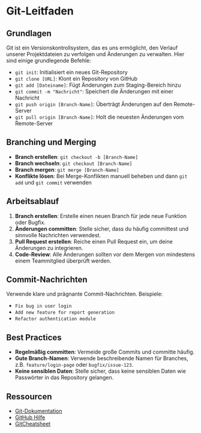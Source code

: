 # Git-Leitfaden 

## Grundlagen

Git ist ein Versionskontrollsystem, das es uns ermöglicht, den Verlauf unserer Projektdateien zu verfolgen und Änderungen zu verwalten. Hier sind einige grundlegende Befehle:

- `git init`: Initialisiert ein neues Git-Repository
- `git clone [URL]`: Klont ein Repository von GitHub
- `git add [Dateiname]`: Fügt Änderungen zum Staging-Bereich hinzu
- `git commit -m "Nachricht"`: Speichert die Änderungen mit einer Nachricht
- `git push origin [Branch-Name]`: Überträgt Änderungen auf den Remote-Server
- `git pull origin [Branch-Name]`: Holt die neuesten Änderungen vom Remote-Server

## Branching und Merging

- **Branch erstellen**: `git checkout -b [Branch-Name]`
- **Branch wechseln**: `git checkout [Branch-Name]`
- **Branch mergen**: `git merge [Branch-Name]`
- **Konflikte lösen**: Bei Merge-Konflikten manuell beheben und dann `git add` und `git commit` verwenden

## Arbeitsablauf

1. **Branch erstellen**: Erstelle einen neuen Branch für jede neue Funktion oder Bugfix.
2. **Änderungen committen**: Stelle sicher, dass du häufig committest und sinnvolle Nachrichten verwendest.
3. **Pull Request erstellen**: Reiche einen Pull Request ein, um deine Änderungen zu integrieren.
4. **Code-Review**: Alle Änderungen sollten vor dem Mergen von mindestens einem Teammitglied überprüft werden.

## Commit-Nachrichten

Verwende klare und prägnante Commit-Nachrichten. Beispiele:

- `Fix bug in user login`
- `Add new feature for report generation`
- `Refactor authentication module`

## Best Practices

- **Regelmäßig committen**: Vermeide große Commits und committe häufig.
- **Gute Branch-Namen**: Verwende beschreibende Namen für Branches, z.B. `feature/login-page` oder `bugfix/issue-123`.
- **Keine sensiblen Daten**: Stelle sicher, dass keine sensiblen Daten wie Passwörter in das Repository gelangen.

## Ressourcen

- [Git-Dokumentation](https://git-scm.com/doc)
- [GitHub Hilfe](https://docs.github.com/en/github)
- [GitCheatsheet](https://ndpsoftware.com/git-cheatsheet.html#loc=index;)

